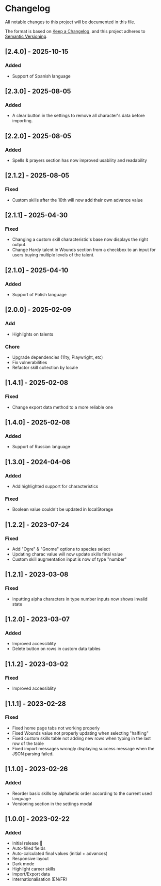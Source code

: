 # Changelog

All notable changes to this project will be documented in this file.

The format is based on [Keep a Changelog](https://keepachangelog.com/en/1.0.0/),
and this project adheres to [Semantic Versioning](https://semver.org/spec/v2.0.0.html).

## [2.4.0] - 2025-10-15

### Added
- Support of Spanish language

## [2.3.0] - 2025-08-05

### Added
- A clear button in the settings to remove all character's data before importing.

## [2.2.0] - 2025-08-05

### Added
- Spells & prayers section has now improved usability and readability

## [2.1.2] - 2025-08-05

### Fixed
- Custom skills after the 10th will now add their own advance value

## [2.1.1] - 2025-04-30

### Fixed

- Changing a custom skill characteristic's base now displays the right output.
- Change Hardy talent in Wounds section from a checkbox to an input for users buying multiple levels of the talent.

## [2.1.0] - 2025-04-10

### Added

- Support of Polish language

## [2.0.0] - 2025-02-09

### Add

- Highlights on talents

### Chore

- Upgrade dependencies (11ty, Playwright, etc)
- Fix vulnerabilities
- Refactor skill collection by locale

## [1.4.1] - 2025-02-08

### Fixed

- Change export data method to a more reliable one

## [1.4.0] - 2025-02-08

### Added

- Support of Russian language

## [1.3.0] - 2024-04-06

### Added

- Add highlighted support for characteristics

### Fixed

- Boolean value couldn't be updated in localStorage

## [1.2.2] - 2023-07-24

### Fixed

- Add "Ogre" & "Gnome" options to species select
- Updating charac value will now update skills final value
- Custom skill augmentation input is now of type "number"

## [1.2.1] - 2023-03-08

### Fixed

- Inputting alpha characters in type number inputs now shows invalid state

## [1.2.0] - 2023-03-07

### Added

- Improved accessiblity
- Delete button on rows in custom data tables

## [1.1.2] - 2023-03-02

### Fixed

- Improved accessiblity

## [1.1.1] - 2023-02-28

### Fixed

- Fixed home page tabs not working properly
- Fixed Wounds value not properly updating when selecting "halfling"
- Fixed custom skills table not adding new rows when typing in the last row of the table
- Fixed import messages wrongly displaying success message when the JSON parsing failed.

## [1.1.0] - 2023-02-26

### Added

- Reorder basic skills by alphabetic order according to the current used language
- Versioning section in the settings modal

## [1.0.0] - 2023-02-22

### Added

- Initial release 🎉
- Auto-filled fields
- Auto-calculated final values (initial + advances)
- Responsive layout
- Dark mode
- Highlight career skills
- Import/Export data
- Internationalisation (EN/FR)
